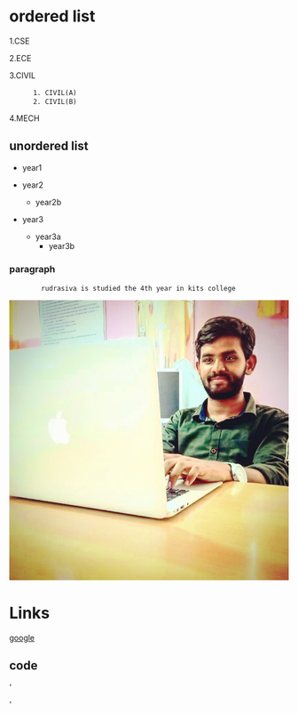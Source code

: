 # ordered list
 1.CSE
 
 2.ECE
 
 3.CIVIL
  
          1. CIVIL(A)
          2. CIVIL(B)
   
4.MECH
    
    
 ## unordered list
 
 - year1
 - year2
   - year2b
         
    
 - year3
   - year3a
     - year3b
          
### paragraph 
    
             
            rudrasiva is studied the 4th year in kits college 
![image](https://github.com/RUDRASIVA/siva/blob/main/IMG_20200325_221216_939.jpg)




# Links
 
 [google](https://www.google.com)
 
 
 
 ## code

' <html>
     <head>
        <title>
    <body>
         </body>
      </title>
 </head>
</html>'
            
            
        
   
